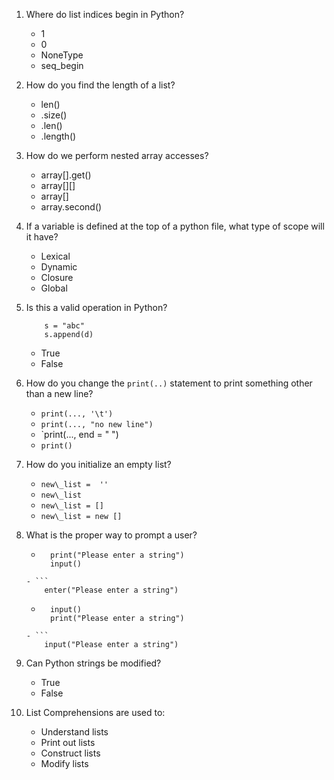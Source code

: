 1. Where do list indices begin in Python?
    - 1
    - 0
    - NoneType
    - seq\_begin

2. How do you find the length of a list? 
    - len()
    - .size()
    - .len()
    - .length()

3. How do we perform nested array accesses?
    - array[].get()
    - array[][]
    - array[]
    - array.second()

4. If a variable is defined at the top of a python file, what type of scope will it have?
    - Lexical
    - Dynamic
    - Closure
    - Global

5. Is this a valid operation in Python?
    ```
        s = "abc"
        s.append(d)
    ```
    - True
    - False

6. How do you change the `print(..)` statement to print something other than a new line?
    - `print(..., '\t')`
    - `print(..., "no new line")`
    - `print(..., end = " ")
    - `print()`

7. How do you initialize an empty list?
    - `new\_list =  ''`
    - `new\_list`
    - `new\_list = []`
    - `new\_list = new []`

8. What is the proper way to prompt a user?
    - ```
        print("Please enter a string")
        input()
    ```
    - ```
        enter("Please enter a string")
    ```
    - ```
        input()
        print("Please enter a string")
    ```
    - ```
        input("Please enter a string")
    ```

9. Can Python strings be modified?
    - True
    - False

10. List Comprehensions are used to:
    - Understand lists
    - Print out lists
    - Construct lists
    - Modify lists
